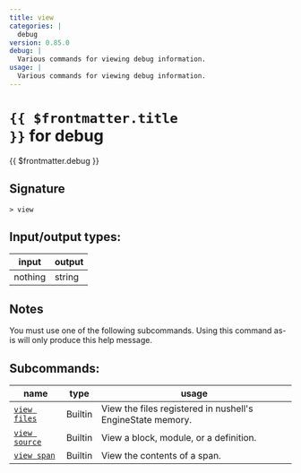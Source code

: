 ```yaml
---
title: view
categories: |
  debug
version: 0.85.0
debug: |
  Various commands for viewing debug information.
usage: |
  Various commands for viewing debug information.
---
```

<!-- This file is automatically generated. Please edit the command in https://github.com/nushell/nushell instead. -->

# <code>{{ $frontmatter.title }}</code> for debug

<div class='command-title'>{{ $frontmatter.debug }}</div>

## Signature

```> view ```


## Input/output types:

| input   | output |
| ------- | ------ |
| nothing | string |

## Notes
You must use one of the following subcommands. Using this command as-is will only produce this help message.

## Subcommands:

| name                                           | type    | usage                                                      |
| ---------------------------------------------- | ------- | ---------------------------------------------------------- |
| [`view files`](/commands/docs/view_files.md)   | Builtin | View the files registered in nushell's EngineState memory. |
| [`view source`](/commands/docs/view_source.md) | Builtin | View a block, module, or a definition.                     |
| [`view span`](/commands/docs/view_span.md)     | Builtin | View the contents of a span.                               |